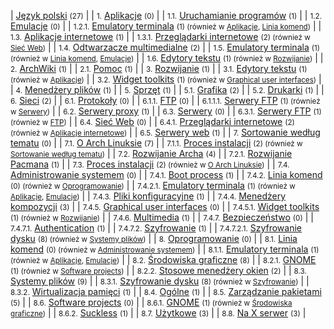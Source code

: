 | [Język polski](/index.php/Category:Polski "Category:Polski") <small>(27)</small> |
| <small>1.</small> [Aplikacje](/index.php/Category:Applications_(Polski) "Category:Applications (Polski)") <small>(0)</small> |
| <small>1.1.</small> [Uruchamianie programów](/index.php/Category:Application_launchers_(Polski) "Category:Application launchers (Polski)") <small>(1)</small> |
| <small>1.2.</small> [Emulacje](/index.php/Category:Emulation_(Polski) "Category:Emulation (Polski)") <small>(0)</small> |
| <small>1.2.1.</small> [Emulatory terminala](/index.php/Category:Terminal_emulators_(Polski) "Category:Terminal emulators (Polski)") <small>(1) (również w [Aplikacje](/index.php/Category:Applications_(Polski) "Category:Applications (Polski)"), [Linia komend](/index.php/Category:Command-line_(Polski) "Category:Command-line (Polski)"))</small> |
| <small>1.3.</small> [Aplikacje internetowe](/index.php/Category:Internet_applications_(Polski) "Category:Internet applications (Polski)") <small>(1)</small> |
| <small>1.3.1.</small> [Przeglądarki internetowe](/index.php/Category:Web_browser_(Polski) "Category:Web browser (Polski)") <small>(2) (również w [Sieć Web](/index.php/Category:Web_(Polski) "Category:Web (Polski)"))</small> |
| <small>1.4.</small> [Odtwarzacze multimedialne](/index.php/Category:Multimedia_players_(Polski) "Category:Multimedia players (Polski)") <small>(2)</small> |
| <small>1.5.</small> [Emulatory terminala](/index.php/Category:Terminal_emulators_(Polski) "Category:Terminal emulators (Polski)") <small>(1) (również w [Linia komend](/index.php/Category:Command-line_(Polski) "Category:Command-line (Polski)"), [Emulacje](/index.php/Category:Emulation_(Polski) "Category:Emulation (Polski)"))</small> |
| <small>1.6.</small> [Edytory tekstu](/index.php/Category:Text_editors_(Polski) "Category:Text editors (Polski)") <small>(1) (również w [Rozwijanie](/index.php/Category:Development_(Polski) "Category:Development (Polski)"))</small> |
| <small>2.</small> [ArchWiki](/index.php/Category:ArchWiki_(Polski) "Category:ArchWiki (Polski)") <small>(1)</small> |
| <small>2.1.</small> [Pomoc](/index.php/Category:Help_(Polski) "Category:Help (Polski)") <small>(1)</small> |
| <small>3.</small> [Rozwijanie](/index.php/Category:Development_(Polski) "Category:Development (Polski)") <small>(1)</small> |
| <small>3.1.</small> [Edytory tekstu](/index.php/Category:Text_editors_(Polski) "Category:Text editors (Polski)") <small>(1) (również w [Aplikacje](/index.php/Category:Applications_(Polski) "Category:Applications (Polski)"))</small> |
| <small>3.2.</small> [Widget toolkits](/index.php/Category:Widget_toolkits_(Polski) "Category:Widget toolkits (Polski)") <small>(1) (również w [Graphical user interfaces](/index.php/Category:Graphical_user_interfaces_(Polski) "Category:Graphical user interfaces (Polski)"))</small> |
| <small>4.</small> [Menedżery plików](/index.php/Category:File_managers_(Polski) "Category:File managers (Polski)") <small>(1)</small> |
| <small>5.</small> [Sprzęt](/index.php/Category:Hardware_(Polski) "Category:Hardware (Polski)") <small>(1)</small> |
| <small>5.1.</small> [Grafika](/index.php/Category:Graphics_(Polski) "Category:Graphics (Polski)") <small>(2)</small> |
| <small>5.2.</small> [Drukarki](/index.php/Category:Printers_(Polski) "Category:Printers (Polski)") <small>(1)</small> |
| <small>6.</small> [Sieci](/index.php/Category:Networking_(Polski) "Category:Networking (Polski)") <small>(2)</small> |
| <small>6.1.</small> [Protokoły](/index.php/Category:Protocols_(Polski) "Category:Protocols (Polski)") <small>(0)</small> |
| <small>6.1.1.</small> [FTP](/index.php/Category:File_Transfer_Protocol_(Polski) "Category:File Transfer Protocol (Polski)") <small>(0)</small> |
| <small>6.1.1.1.</small> [Serwery FTP](/index.php/Category:FTP_servers_(Polski) "Category:FTP servers (Polski)") <small>(1) (również w [Serwery](/index.php/Category:Servers_(Polski) "Category:Servers (Polski)"))</small> |
| <small>6.2.</small> [Serwery proxy](/index.php/Category:Proxy_servers_(Polski) "Category:Proxy servers (Polski)") <small>(1)</small> |
| <small>6.3.</small> [Serwery](/index.php/Category:Servers_(Polski) "Category:Servers (Polski)") <small>(0)</small> |
| <small>6.3.1.</small> [Serwery FTP](/index.php/Category:FTP_servers_(Polski) "Category:FTP servers (Polski)") <small>(1) (również w [FTP](/index.php/Category:File_Transfer_Protocol_(Polski) "Category:File Transfer Protocol (Polski)"))</small> |
| <small>6.4.</small> [Sieć Web](/index.php/Category:Web_(Polski) "Category:Web (Polski)") <small>(0)</small> |
| <small>6.4.1.</small> [Przeglądarki internetowe](/index.php/Category:Web_browser_(Polski) "Category:Web browser (Polski)") <small>(2) (również w [Aplikacje internetowe](/index.php/Category:Internet_applications_(Polski) "Category:Internet applications (Polski)"))</small> |
| <small>6.5.</small> [Serwery web](/index.php/Category:Web_server_(Polski) "Category:Web server (Polski)") <small>(1)</small> |
| <small>7.</small> [Sortowanie według tematu](/index.php/Category:Pages_sorted_by_topic_(Polski) "Category:Pages sorted by topic (Polski)") <small>(0)</small> |
| <small>7.1.</small> [O Arch Linuksie](/index.php/Category:About_Arch_(Polski) "Category:About Arch (Polski)") <small>(7)</small> |
| <small>7.1.1.</small> [Proces instalacji](/index.php/Category:Installation_process_(Polski) "Category:Installation process (Polski)") <small>(2) (również w [Sortowanie według tematu](/index.php/Category:Pages_sorted_by_topic_(Polski) "Category:Pages sorted by topic (Polski)"))</small> |
| <small>7.2.</small> [Rozwijanie Archa](/index.php/Category:Arch_development_(Polski) "Category:Arch development (Polski)") <small>(4)</small> |
| <small>7.2.1.</small> [Rozwijanie Pacmana](/index.php/Category:Pacman_development_(Polski) "Category:Pacman development (Polski)") <small>(1)</small> |
| <small>7.3.</small> [Proces instalacji](/index.php/Category:Installation_process_(Polski) "Category:Installation process (Polski)") <small>(2) (również w [O Arch Linuksie](/index.php/Category:About_Arch_(Polski) "Category:About Arch (Polski)"))</small> |
| <small>7.4.</small> [Administrowanie systemem](/index.php/Category:System_administration_(Polski) "Category:System administration (Polski)") <small>(0)</small> |
| <small>7.4.1.</small> [Boot process](/index.php/Category:Boot_process_(Polski) "Category:Boot process (Polski)") <small>(1)</small> |
| <small>7.4.2.</small> [Linia komend](/index.php/Category:Command-line_(Polski) "Category:Command-line (Polski)") <small>(0) (również w [Oprogramowanie](/index.php/Category:Software_(Polski) "Category:Software (Polski)"))</small> |
| <small>7.4.2.1.</small> [Emulatory terminala](/index.php/Category:Terminal_emulators_(Polski) "Category:Terminal emulators (Polski)") <small>(1) (również w [Aplikacje](/index.php/Category:Applications_(Polski) "Category:Applications (Polski)"), [Emulacje](/index.php/Category:Emulation_(Polski) "Category:Emulation (Polski)"))</small> |
| <small>7.4.3.</small> [Pliki konfiguracyjne](/index.php/Category:Configuration_files_(Polski) "Category:Configuration files (Polski)") <small>(1)</small> |
| <small>7.4.4.</small> [Menedżery kompozycji](/index.php/Category:Eye_candy_(Polski) "Category:Eye candy (Polski)") <small>(3)</small> |
| <small>7.4.5.</small> [Graphical user interfaces](/index.php/Category:Graphical_user_interfaces_(Polski) "Category:Graphical user interfaces (Polski)") <small>(0)</small> |
| <small>7.4.5.1.</small> [Widget toolkits](/index.php/Category:Widget_toolkits_(Polski) "Category:Widget toolkits (Polski)") <small>(1) (również w [Rozwijanie](/index.php/Category:Development_(Polski) "Category:Development (Polski)"))</small> |
| <small>7.4.6.</small> [Multimedia](/index.php/Category:Multimedia_(Polski) "Category:Multimedia (Polski)") <small>(1)</small> |
| <small>7.4.7.</small> [Bezpieczeństwo](/index.php/Category:Security_(Polski) "Category:Security (Polski)") <small>(0)</small> |
| <small>7.4.7.1.</small> [Authentication](/index.php/Category:Authentication_(Polski) "Category:Authentication (Polski)") <small>(1)</small> |
| <small>7.4.7.2.</small> [Szyfrowanie](/index.php/Category:Encryption_(Polski) "Category:Encryption (Polski)") <small>(1)</small> |
| <small>7.4.7.2.1.</small> [Szyfrowanie dysku](/index.php/Category:Disk_encryption_(Polski) "Category:Disk encryption (Polski)") <small>(8) (również w [Systemy plików](/index.php/Category:File_systems_(Polski) "Category:File systems (Polski)"))</small> |
| <small>8.</small> [Oprogramowanie](/index.php/Category:Software_(Polski) "Category:Software (Polski)") <small>(0)</small> |
| <small>8.1.</small> [Linia komend](/index.php/Category:Command-line_(Polski) "Category:Command-line (Polski)") <small>(0) (również w [Administrowanie systemem](/index.php/Category:System_administration_(Polski) "Category:System administration (Polski)"))</small> |
| <small>8.1.1.</small> [Emulatory terminala](/index.php/Category:Terminal_emulators_(Polski) "Category:Terminal emulators (Polski)") <small>(1) (również w [Aplikacje](/index.php/Category:Applications_(Polski) "Category:Applications (Polski)"), [Emulacje](/index.php/Category:Emulation_(Polski) "Category:Emulation (Polski)"))</small> |
| <small>8.2.</small> [Środowiska graficzne](/index.php/Category:Desktop_environments_(Polski) "Category:Desktop environments (Polski)") <small>(8)</small> |
| <small>8.2.1.</small> [GNOME](/index.php/Category:GNOME_(Polski) "Category:GNOME (Polski)") <small>(1) (również w [Software projects](/index.php/Category:Software_projects_(Polski) "Category:Software projects (Polski)"))</small> |
| <small>8.2.2.</small> [Stosowe menedżery okien](/index.php/Category:Stacking_WMs_(Polski) "Category:Stacking WMs (Polski)") <small>(2)</small> |
| <small>8.3.</small> [Systemy plików](/index.php/Category:File_systems_(Polski) "Category:File systems (Polski)") <small>(9)</small> |
| <small>8.3.1.</small> [Szyfrowanie dysku](/index.php/Category:Disk_encryption_(Polski) "Category:Disk encryption (Polski)") <small>(8) (również w [Szyfrowanie](/index.php/Category:Encryption_(Polski) "Category:Encryption (Polski)"))</small> |
| <small>8.3.2.</small> [Wirtualizacja pamięci](/index.php/Category:Storage_virtualization_(Polski) "Category:Storage virtualization (Polski)") <small>(1)</small> |
| <small>8.4.</small> [Ogólne](/index.php/Category:General_(Polski) "Category:General (Polski)") <small>(1)</small> |
| <small>8.5.</small> [Zarządzanie pakietami](/index.php/Category:Package_management_(Polski) "Category:Package management (Polski)") <small>(5)</small> |
| <small>8.6.</small> [Software projects](/index.php/Category:Software_projects_(Polski) "Category:Software projects (Polski)") <small>(0)</small> |
| <small>8.6.1.</small> [GNOME](/index.php/Category:GNOME_(Polski) "Category:GNOME (Polski)") <small>(1) (również w [Środowiska graficzne](/index.php/Category:Desktop_environments_(Polski) "Category:Desktop environments (Polski)"))</small> |
| <small>8.6.2.</small> [Suckless](/index.php/Category:Suckless_(Polski) "Category:Suckless (Polski)") <small>(1)</small> |
| <small>8.7.</small> [Użytkowe](/index.php/Category:Utilities_(Polski) "Category:Utilities (Polski)") <small>(3)</small> |
| <small>8.8.</small> [Na X serwer](/index.php/Category:X_server_(Polski) "Category:X server (Polski)") <small>(3)</small> |